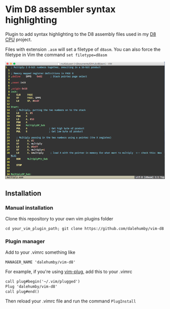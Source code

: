 # Vim D8 assembler syntax highlighting

Plugin to add syntax highlighting to the D8 assembly files used in my [D8 CPU](https://github.com/dalehumby/d8) project.

Files with extension `.asm` will set a filetype of `d8asm`. You can also force the filetype in Vim the command `set filetype=d8asm`

![screenshot](https://github.com/dalehumby/vim-d8/blob/master/screenshot.png)

## Installation

### Manual installation

Clone this repository to your own vim plugins folder 

```
cd your_vim_plugin_path; git clone https://github.com/dalehumby/vim-d8
```

### Plugin manager

Add to your .vimrc something like 

```
MANAGER_NAME 'dalehumby/vim-d8'
```

For example, if you're using [vim-plug](https://github.com/junegunn/vim-plug), add this to your .vimrc

```
call plug#begin('~/.vim/plugged')
Plug 'dalehumby/vim-d8'
call plug#end()
```

Then reload your .vimrc file and run the command `PlugInstall`
